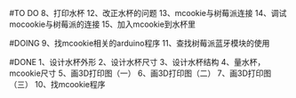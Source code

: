 #TO DO
8、打印水杯
12、改正水杯的问题
13、mcookie与树莓派连接
14、调试mocookie与树莓派的连接
15、加入mcookie到水杯里


#DOING
9、找mcookie相关的arduino程序
11、查找树莓派蓝牙模块的使用



#DONE
1、设计水杯外形
2、设计水杯尺寸
3、设计水杯结构
4、量水杯，mcookie尺寸
5、画3D打印图（一）
6、画3D打印图（二）
7、画3D打印图（三）
10、找mcookie程序
